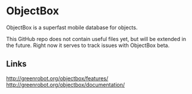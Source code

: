 # ObjectBox
ObjectBox is a superfast mobile database for objects.

This GitHub repo does not contain useful files yet, but will be extended in the future. Right now it serves to track issues with ObjectBox beta.

Links
-----
http://greenrobot.org/objectbox/features/
http://greenrobot.org/objectbox/documentation/
